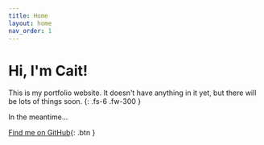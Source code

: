 ```yaml
---
title: Home
layout: home
nav_order: 1
---
```



# Hi, I'm Cait!

This is my portfolio website. It doesn't have anything in it yet, but there will be lots of things soon.
{: .fs-6 .fw-300 }

In the meantime...

[Find me on GitHub](https://github.com/helloiamcait){: .btn }
